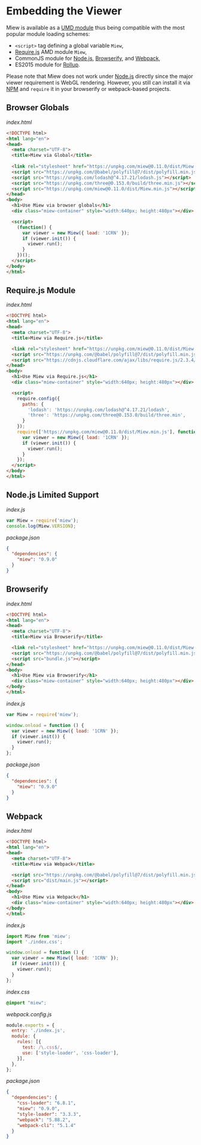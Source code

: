 # Embedding the Viewer

Miew is available as a [UMD module] thus being compatible with the
most popular module loading schemes:

  - `<script>` tag defining a global variable `Miew`,
  - [Require.js] AMD module `Miew`,
  - CommonJS module for [Node.js], [Browserify], and [Webpack],
  - ES2015 module for [Rollup].

Please note that Miew does not work under [Node.js] directly since the major viewer requirement
is WebGL rendering. However, you still can install it via [NPM] and `require` it in your
browserify or webpack-based projects.

[UMD module]: https://github.com/umdjs/umd
[Require.js]: http://requirejs.org/
[Node.js]: https://nodejs.org/
[Webpack]: https://webpack.js.org/
[Browserify]: http://browserify.org/
[Rollup]: https://rollupjs.org/
[NPM]: https://www.npmjs.com/

## Browser Globals

_index.html_

```html
<!DOCTYPE html>
<html lang="en">
<head>
  <meta charset="UTF-8">
  <title>Miew via Global</title>
  
  <link rel="stylesheet" href="https://unpkg.com/miew@0.11.0/dist/Miew.min.css">
  <script src="https://unpkg.com/@babel/polyfill@7/dist/polyfill.min.js"></script>
  <script src="https://unpkg.com/lodash@^4.17.21/lodash.js"></script>
  <script src="https://unpkg.com/three@0.153.0/build/three.min.js"></script>
  <script src="https://unpkg.com/miew@0.11.0/dist/Miew.min.js"></script>
</head>
<body>
  <h1>Use Miew via browser globals</h1>
  <div class="miew-container" style="width:640px; height:480px"></div>

  <script>
    (function() {
      var viewer = new Miew({ load: '1CRN' });
      if (viewer.init()) {
        viewer.run();
      }
    })();
  </script>
</body>
</html>
```

## Require.js Module

_index.html_

```html
<!DOCTYPE html>
<html lang="en">
<head>
  <meta charset="UTF-8">
  <title>Miew via Require.js</title>

  <link rel="stylesheet" href="https://unpkg.com/miew@0.11.0/dist/Miew.min.css">
  <script src="https://unpkg.com/@babel/polyfill@7/dist/polyfill.min.js"></script>
  <script src="https://cdnjs.cloudflare.com/ajax/libs/require.js/2.3.4/require.min.js"></script>
</head>
<body>
  <h1>Use Miew via Require.js</h1>
  <div class="miew-container" style="width:640px; height:480px"></div>

  <script>
    require.config({
      paths: {
        'lodash': 'https://unpkg.com/lodash@^4.17.21/lodash',
        'three': 'https://unpkg.com/three@0.153.0/build/three.min',
      }
    });
    require(['https://unpkg.com/miew@0.11.0/dist/Miew.min.js'], function(Miew) {
      var viewer = new Miew({ load: '1CRN' });
      if (viewer.init()) {
        viewer.run();
      }
    });
  </script>
</body>
</html>
```

## Node.js Limited Support

_index.js_

```js
var Miew = require('miew');
console.log(Miew.VERSION);
```

_package.json_

```json
{
  "dependencies": {
    "miew": "0.9.0"
  }
}
```

## Browserify

_index.html_

```html
<!DOCTYPE html>
<html lang="en">
<head>
  <meta charset="UTF-8">
  <title>Miew via Browserify</title>

  <link rel="stylesheet" href="https://unpkg.com/miew@0.11.0/dist/Miew.min.css">
  <script src="https://unpkg.com/@babel/polyfill@7/dist/polyfill.min.js"></script>
  <script src="bundle.js"></script>
</head>
<body>
  <h1>Use Miew via Browserify</h1>
  <div class="miew-container" style="width:640px; height:480px"></div>
</body>
</html>
```

_index.js_

```js
var Miew = require('miew');

window.onload = function () {
  var viewer = new Miew({ load: '1CRN' });
  if (viewer.init()) {
    viewer.run();
  }
};
```

_package.json_

```json
{
  "dependencies": {
    "miew": "0.9.0"
  }
}
```

## Webpack

_index.html_

```html
<!DOCTYPE html>
<html lang="en">
<head>
  <meta charset="UTF-8">
  <title>Miew via Webpack</title>

  <script src="https://unpkg.com/@babel/polyfill@7/dist/polyfill.min.js"></script>
  <script src="dist/main.js"></script>
</head>
<body>
  <h1>Use Miew via Webpack</h1>
  <div class="miew-container" style="width:640px; height:480px"></div>
</body>
</html>
```

_index.js_

```js
import Miew from 'miew';
import './index.css';

window.onload = function () {
  var viewer = new Miew({ load: '1CRN' });
  if (viewer.init()) {
    viewer.run();
  }
};
```

_index.css_

```css
@import "miew";
```

_webpack.config.js_

```js
module.exports = {
  entry: './index.js',
  module: {
    rules: [{
      test: /\.css$/,
      use: ['style-loader', 'css-loader'],
    }],
  },
};
```

_package.json_

```json
{
  "dependencies": {
    "css-loader": "6.8.1",
    "miew": "0.9.0",
    "style-loader": "3.3.3",
    "webpack": "5.88.2",
    "webpack-cli": "5.1.4"
  }
}
```